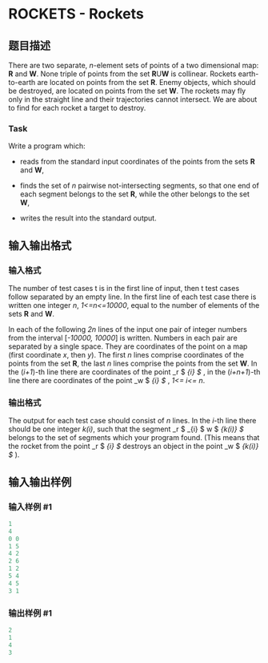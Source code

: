 # ROCKETS - Rockets

## 题目描述

 There are two separate, _n_-element sets of points of a two dimensional map: **R** and **W**. None triple of points from the set **R**U**W** is collinear. Rockets earth-to-earth are located on points from the set **R**. Enemy objects, which should be destroyed, are located on points from the set **W**. The rockets may fly only in the straight line and their trajectories cannot intersect. We are about to find for each rocket a target to destroy.

### Task

Write a program which:

- reads from the standard input coordinates of the points from the sets **R** and **W**,

- finds the set of _n_ pairwise not-intersecting segments, so that one end of each segment belongs to the set **R**, while the other belongs to the set **W**,

- writes the result into the standard output.

## 输入输出格式

### 输入格式

 The number of test cases t is in the first line of input, then t test cases follow separated by an empty line. In the first line of each test case there is written one integer _n_, _1<=n<=10000_, equal to the number of elements of the sets **R** and **W**.

In each of the following _2n_ lines of the input one pair of integer numbers from the interval \[_-10000, 10000_\] is written. Numbers in each pair are separated by a single space. They are coordinates of the point on a map (first coordinate _x_, then _y_). The first _n_ lines comprise coordinates of the points from the set **R**, the last _n_ lines comprise the points from the set **W**. In the (_i+1_)-th line there are coordinates of the point _r $ _{i} $_ , in the (_i+n+1_)-th line there are coordinates of the point _w $ _{i} $_ , _1<= i<= n_.

### 输出格式

 The output for each test case should consist of _n_ lines. In the _i_-th line there should be one integer _k(i)_, such that the segment _r $ _{i} $ w $ _{k(i)} $_ belongs to the set of segments which your program found. (This means that the rocket from the point _r $ _{i} $_ destroys an object in the point _w $ _{k(i)} $_ ).

## 输入输出样例

### 输入样例 #1

```cpp
1
4
0 0
1 5
4 2
2 6
1 2
5 4
4 5
3 1
```


### 输出样例 #1

```cpp
2
1
4
3
```


